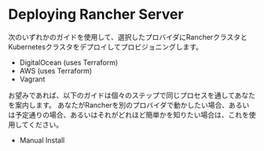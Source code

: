 # Deploying Rancher Server

次のいずれかのガイドを使用して、選択したプロバイダにRancherクラスタとKubernetesクラスタをデプロイしてプロビジョニングします。

- DigitalOcean (uses Terraform)
- AWS (uses Terraform)
- Vagrant

お望みであれば、以下のガイドは個々のステップで同じプロセスを通してあなたを案内します。
あなたがRancherを別のプロバイダで動かしたい場合、あるいは予定通りの場合、あるいはそれがどれほど簡単かを知りたい場合は、これを使用してください。

- Manual Install
